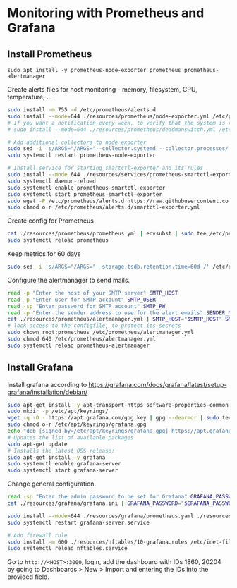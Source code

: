 # Monitoring with Prometheus and Grafana

## Install Prometheus

`sudo apt install -y prometheus-node-exporter prometheus prometheus-alertmanager`

Create alerts files for host monitoring - memory, filesystem, CPU, temperature, ...

```bash
sudo install -m 755 -d /etc/prometheus/alerts.d
sudo install --mode=644 ./resources/prometheus/node-exporter.yml /etc/prometheus/alerts.d
# If you want a notification every week, to verify that the system is running, activate also the following rule
# sudo install --mode=644 ./resources/prometheus/deadmanswitch.yml /etc/prometheus/alerts.d

# Add additional collectors to node exporter
sudo sed -i 's/ARGS="/ARGS="--collector.systemd --collector.processes/' /etc/default/prometheus-node-exporter
sudo systemctl restart prometheus-node-exporter

# Install service for starting smartctl-exporter and its rules
sudo install --mode 644 ./resources/services/prometheus-smartctl-exporter.service /etc/systemd/system
sudo systemctl daemon-reload
sudo systemctl enable prometheus-smartctl-exporter
sudo systemctl start prometheus-smartctl-exporter
sudo wget -P /etc/prometheus/alerts.d https://raw.githubusercontent.com/samber/awesome-prometheus-alerts/master/dist/rules/s.m.a.r.t-device-monitoring/smartctl-exporter.yml
sudo chmod o+r /etc/prometheus/alerts.d/smartctl-exporter.yml
```

Create config for Prometheus

```bash
cat ./resources/prometheus/prometheus.yml | envsubst | sudo tee /etc/prometheus/prometheus.yml
sudo systemctl reload prometheus
```

Keep metrics for 60 days

```bash
sudo sed -i 's/ARGS="/ARGS="--storage.tsdb.retention.time=60d /' /etc/default/prometheus
```

Configure the alertmanager to send mails.

```bash
read -p "Enter the host of your SMTP server" SMTP_HOST
read -p "Enter user for SMTP account" SMTP_USER
read -sp "Enter password for SMTP account" SMTP_PW
read -p "Enter the sender address to use for the alert emails" SENDER_MAIL
cat ./resources/prometheus/alertmanager.yml | SMTP_HOST="$SMTP_HOST" SMTP_USER="$SMTP_USER" SMTP_PW="$SMTP_PW" ADMIN_EMAIL="$ADMIN_EMAIL" SENDER_MAIL="$SENDER_MAIL" HOSTNAME="$(hostname)" envsubst | sudo tee /etc/prometheus/alertmanager.yml
# lock access to the configfile, to protect its secrets
sudo chown root:prometheus /etc/prometheus/alertmanager.yml
sudo chmod 640 /etc/prometheus/alertmanager.yml
sudo systemctl reload prometheus-alertmanager
```

## Install Grafana

Install grafana according to https://grafana.com/docs/grafana/latest/setup-grafana/installation/debian/

```bash
sudo apt-get install -y apt-transport-https software-properties-common wget
sudo mkdir -p /etc/apt/keyrings/
wget -q -O - https://apt.grafana.com/gpg.key | gpg --dearmor | sudo tee /etc/apt/keyrings/grafana.gpg > /dev/null
sudo chmod o+r /etc/apt/keyrings/grafana.gpg
echo "deb [signed-by=/etc/apt/keyrings/grafana.gpg] https://apt.grafana.com stable main" | sudo tee -a /etc/apt/sources.list.d/grafana.list
# Updates the list of available packages
sudo apt-get update
# Installs the latest OSS release:
sudo apt-get install -y grafana
sudo systemctl enable grafana-server
sudo systemctl start grafana-server
```

Change general configuration.

```bash
read -sp "Enter the admin password to be set for Grafana" GRAFANA_PASSWORD
cat ./resources/grafana/grafana.ini | GRAFANA_PASSWORD="$GRAFANA_PASSWORD" envsubst | sudo tee -a /etc/grafana/grafana.ini

sudo install --mode=644 ./resources/grafana/prometheus.yaml ./resources/grafana/alertmanager.yaml /etc/grafana/provisioning/datasources
sudo systemctl restart grafana-server.service

# Add firewall rule
sudo install -m 600 ./resources/nftables/10-grafana.rules /etc/inet-filter.rules.d
sudo systemctl reload nftables.service
```

Go to `http://<HOST>:3000`, login, add the dashboard with IDs 1860, 20204 by going to Dashboards > New > Import and entering the IDs into the provided field.
